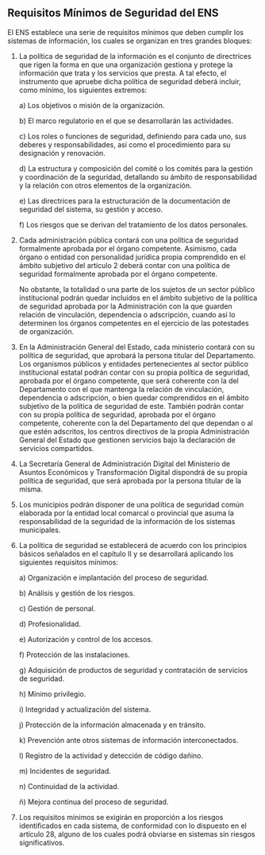 ## **Requisitos Mínimos de Seguridad del ENS** <!-- {docsify-ignore} -->

El ENS establece una serie de requisitos mínimos que deben cumplir los sistemas de información, los cuales se organizan en tres grandes bloques:

1. La política de seguridad de la información es el conjunto de directrices que rigen la forma en que una organización gestiona y protege la información que trata y los servicios que presta. A tal efecto, el instrumento que apruebe dicha política de seguridad deberá incluir, como mínimo, los siguientes extremos:

   a) Los objetivos o misión de la organización.

   b) El marco regulatorio en el que se desarrollarán las actividades.

   c) Los roles o funciones de seguridad, definiendo para cada uno, sus deberes y responsabilidades, así como el procedimiento para su designación y renovación.

   d) La estructura y composición del comité o los comités para la gestión y coordinación de la seguridad, detallando su ámbito de responsabilidad y la relación con otros elementos de la organización.

   e) Las directrices para la estructuración de la documentación de seguridad del sistema, su gestión y acceso.

   f) Los riesgos que se derivan del tratamiento de los datos personales.

2. Cada administración pública contará con una política de seguridad formalmente aprobada por el órgano competente. Asimismo, cada órgano o entidad con personalidad jurídica propia comprendido en el ámbito subjetivo del artículo 2 deberá contar con una política de seguridad formalmente aprobada por el órgano competente.

   No obstante, la totalidad o una parte de los sujetos de un sector público institucional podrán quedar incluidos en el ámbito subjetivo de la política de seguridad aprobada por la Administración con la que guarden relación de vinculación, dependencia o adscripción, cuando así lo determinen los órganos competentes en el ejercicio de las potestades de organización.

3. En la Administración General del Estado, cada ministerio contará con su política de seguridad, que aprobará la persona titular del Departamento. Los organismos públicos y entidades pertenecientes al sector público institucional estatal podrán contar con su propia política de seguridad, aprobada por el órgano competente, que será coherente con la del Departamento con el que mantenga la relación de vinculación, dependencia o adscripción, o bien quedar comprendidos en el ámbito subjetivo de la política de seguridad de este. También podrán contar con su propia política de seguridad, aprobada por el órgano competente, coherente con la del Departamento del que dependan o al que estén adscritos, los centros directivos de la propia Administración General del Estado que gestionen servicios bajo la declaración de servicios compartidos.

4. La Secretaría General de Administración Digital del Ministerio de Asuntos Económicos y Transformación Digital dispondrá de su propia política de seguridad, que será aprobada por la persona titular de la misma.

5. Los municipios podrán disponer de una política de seguridad común elaborada por la entidad local comarcal o provincial que asuma la responsabilidad de la seguridad de la información de los sistemas municipales.

6. La política de seguridad se establecerá de acuerdo con los principios básicos señalados en el capítulo II y se desarrollará aplicando los siguientes requisitos mínimos:

   a) Organización e implantación del proceso de seguridad.

   b) Análisis y gestión de los riesgos.

   c) Gestión de personal.

   d) Profesionalidad.

   e) Autorización y control de los accesos.

   f) Protección de las instalaciones.

   g) Adquisición de productos de seguridad y contratación de servicios de seguridad.

   h) Mínimo privilegio.

   i) Integridad y actualización del sistema.

   j) Protección de la información almacenada y en tránsito.

   k) Prevención ante otros sistemas de información interconectados.

   l) Registro de la actividad y detección de código dañino.

   m) Incidentes de seguridad.

   n) Continuidad de la actividad.

   ñ) Mejora continua del proceso de seguridad.

7. Los requisitos mínimos se exigirán en proporción a los riesgos identificados en cada sistema, de conformidad con lo dispuesto en el artículo 28, alguno de los cuales podrá obviarse en sistemas sin riesgos significativos.